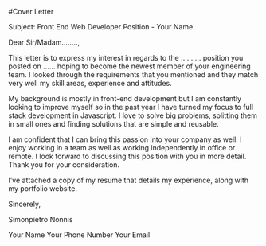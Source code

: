 #Cover Letter

Subject: Front End Web Developer Position - Your Name

Dear Sir/Madam........,

This letter is to express my interest in regards to the .......... position you posted on ......
hoping to become the newest member of your engineering team.
I looked through the requirements that you mentioned and they match very well my skill 
areas, experience and attitudes. 

My background is mostly in front-end development but I am constantly looking to improve myself so in the past year I have turned my focus to full stack development in Javascript. 
I love to solve big problems, splitting them in small ones and finding solutions that are simple and reusable. 


I am confident that I can bring this passion into your company as well.
I enjoy working in a team as well as working independently in office or remote.
I look forward to discussing this position with you in more detail. 
Thank you for your consideration.

I’ve attached a copy of my resume that details my experience, along with my portfolio website.

Sincerely,

Simonpietro Nonnis


Your Name
Your Phone Number
Your Email
